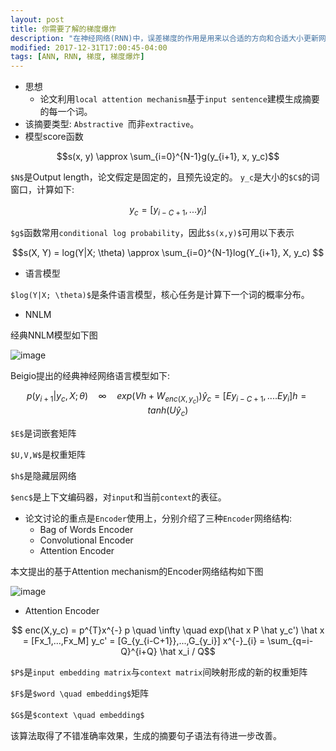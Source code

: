 ```yaml
---
layout: post
title: 你需要了解的梯度爆炸
description: "在神经网络(RNN)中，误差梯度的作用是用来以合适的方向和合适大小更新网络结构权重值。"
modified: 2017-12-31T17:00:45-04:00
tags: [ANN, RNN, 梯度, 梯度爆炸]
---
```



- 思想
    - 论文利用`local attention mechanism`基于`input sentence`建模生成摘要的每一个词。
- 该摘要类型: `Abstractive `而非`extractive`。
- 模型score函数
```math
s(x, y) \approx \sum_{i=0}^{N-1}g(y_{i+1}, x, y_c)
```
`$N$`是Output length，论文假定是固定的，且预先设定的。
`y_c`是大小的`$C$`的词窗口，计算如下:
```math
y_c = [y_{i-C+1}, ...y_{i}]
```
`$g$`函数常用`conditional log probability`，因此`$s(x,y)$`可用以下表示
```math
s(X, Y) = log(Y|X; \theta) \approx \sum_{i=0}^{N-1}log(Y_{i+1}, X, y_c)


```
- 语言模型

`$log(Y|X; \theta)$`是条件语言模型，核心任务是计算下一个词的概率分布。
- NNLM

经典NNLM模型如下图

![image](http://note.youdao.com/yws/public/resource/645c7ef0f51ed836661b0eb73a4e7366/xmlnote/63BDBE23B37E4B5584CE40FE99805FFA/1849)

Beigio提出的经典神经网络语言模型如下:

```math
p(y_{i+1}|y_c,X;\theta) \quad \infty \quad exp(Vh + W_{enc(X,y_c)})

\hat y_c = [Ey_{i-C+1},....Ey_{i}]

h = tanh(U \hat y_c)
```



`$E$`是词嵌套矩阵

`$U,V,W$`是权重矩阵

`$h$`是隐藏层网络

`$enc$`是上下文编码器，对`input`和当前`context`的表征。

- 论文讨论的重点是`Encoder`使用上，分别介绍了三种`Encoder`网络结构:
    - Bag of Words Encoder
    - Convolutional Encoder
    - Attention Encoder

本文提出的基于Attention mechanism的Encoder网络结构如下图


![image](http://note.youdao.com/yws/public/resource/645c7ef0f51ed836661b0eb73a4e7366/xmlnote/756D722136924F7CBE044CD21E19616C/1856)


- Attention Encoder

```math

enc(X,y_c) = p^{T}x^{-}

p \quad \infty \quad exp(\hat x P \hat y_c')

\hat x = [Fx_1,...,Fx_M]

y_c' = [G_{y_{i-C+1}},...,G_{y_i}]

x^{-}_{i} = \sum_{q=i-Q}^{i+Q} \hat x_i / Q
```

`$P$`是`input embedding matrix`与`context matrix`间映射形成的新的权重矩阵

`$F$`是`$word \quad embedding$`矩阵

`$G$`是`$context \quad embedding$`


该算法取得了不错准确率效果，生成的摘要句子语法有待进一步改善。
